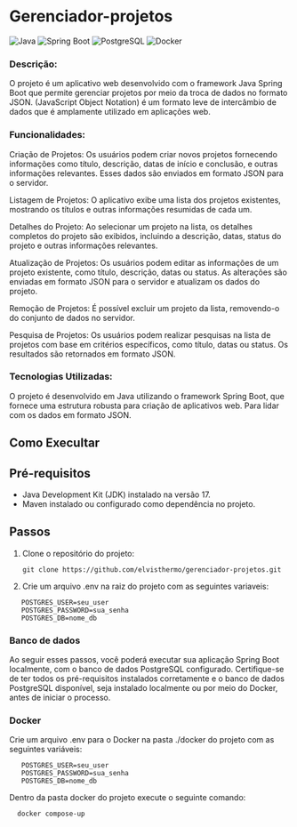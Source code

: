 # Gerenciador-projetos

![Java](https://badgen.net/badge/Language/Java/red)
![Spring Boot](https://badgen.net/badge/Framework/Spring%20Boot/green)
![PostgreSQL](https://badgen.net/badge/Database/Postgre/blue)
![Docker](https://badgen.net/badge/Containerization/Docker/cyan)


### Descrição:
O projeto é um aplicativo web desenvolvido com o framework Java Spring Boot que permite gerenciar projetos por meio da troca de dados no formato JSON. (JavaScript Object Notation) é um formato leve de intercâmbio de dados que é amplamente utilizado em aplicações web.

### Funcionalidades:

Criação de Projetos: Os usuários podem criar novos projetos fornecendo informações como título, descrição, datas de início e conclusão, e outras informações relevantes. Esses dados são enviados em formato JSON para o servidor.

Listagem de Projetos: O aplicativo exibe uma lista dos projetos existentes, mostrando os títulos e outras informações resumidas de cada um.

Detalhes do Projeto: Ao selecionar um projeto na lista, os detalhes completos do projeto são exibidos, incluindo a descrição, datas, status do projeto e outras informações relevantes.

Atualização de Projetos: Os usuários podem editar as informações de um projeto existente, como título, descrição, datas ou status. As alterações são enviadas em formato JSON para o servidor e atualizam os dados do projeto.

Remoção de Projetos: É possível excluir um projeto da lista, removendo-o do conjunto de dados no servidor.

Pesquisa de Projetos: Os usuários podem realizar pesquisas na lista de projetos com base em critérios específicos, como título, datas ou status. Os resultados são retornados em formato JSON.

### Tecnologias Utilizadas:
O projeto é desenvolvido em Java utilizando o framework Spring Boot, que fornece uma estrutura robusta para criação de aplicativos web. Para lidar com os dados em formato JSON.

## Como Execultar

## Pré-requisitos
- Java Development Kit (JDK) instalado na versão 17.
- Maven instalado ou configurado como dependência no projeto.

## Passos

1. Clone o repositório do projeto:

   ```shell
   git clone https://github.com/elvisthermo/gerenciador-projetos.git
   ```
   
2. Crie um arquivo .env na raiz do projeto com as seguintes variaveis: 
  
  ```env
     POSTGRES_USER=seu_user
     POSTGRES_PASSWORD=sua_senha
     POSTGRES_DB=nome_db
  ```
  

### Banco de dados 
Ao seguir esses passos, você poderá executar sua aplicação Spring Boot localmente, com o banco de dados PostgreSQL configurado. Certifique-se de ter todos os pré-requisitos instalados corretamente e o banco de dados PostgreSQL disponível, seja instalado localmente ou por meio do Docker, antes de iniciar o processo.


### Docker
 Crie um arquivo .env para o Docker na pasta ./docker do projeto com as seguintes variáveis: 
  
  ```env
     POSTGRES_USER=seu_user
     POSTGRES_PASSWORD=sua_senha
     POSTGRES_DB=nome_db
  ```
Dentro da pasta docker do projeto execute o seguinte comando:
```shell
  docker compose-up
```
